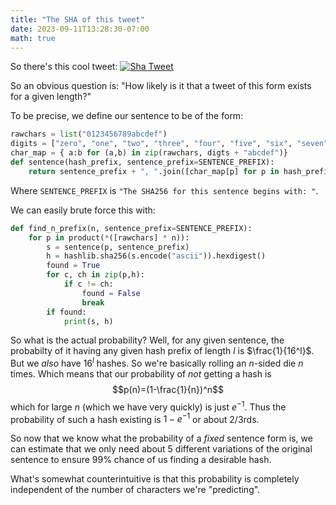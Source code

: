 ```yaml
---
title: "The SHA of this tweet"
date: 2023-09-11T13:28:30-07:00
math: true
---
```


So there's this cool tweet:
[![Sha Tweet](/images/sha_tweet.png)](https://twitter.com/lauriewired/status/1700982575291142594)

So an obvious question is: "How likely is it that a tweet of this form exists for a given
length?"

To be precise, we define our sentence to be of the form:

```python
rawchars = list("0123456789abcdef")
digits = ["zero", "one", "two", "three", "four", "five", "six", "seven", "eight", "nine"]
char_map = { a:b for (a,b) in zip(rawchars, digts + "abcdef")}
def sentence(hash_prefix, sentence_prefix=SENTENCE_PREFIX):
    return sentence_prefix + ", ".join([char_map[p] for p in hash_prefix]) + "."
```

Where `SENTENCE_PREFIX` is `"The SHA256 for this sentence begins with: "`.

We can easily brute force this with:

```python
def find_n_prefix(n, sentence_prefix=SENTENCE_PREFIX):
    for p in product(*([rawchars] * n)):
        s = sentence(p, sentence_prefix)
        h = hashlib.sha256(s.encode("ascii")).hexdigest()
        found = True
        for c, ch in zip(p,h):
            if c != ch:
                found = False
                break
        if found:
            print(s, h)
```

So what is the actual probability? Well, for any given sentence, the 
probabilty of it having any given hash prefix of length $l$ is $\frac{1}{16^l}$.
But we *also* have $16^l$ hashes. So we're basically rolling an $n$-sided die $n$
times. Which means that our probability of *not* getting a hash is
$$p(n)=(1-\frac{1}{n})^n$$
which for large $n$ (which we have very quickly) is just $e^{-1}$. Thus the probability
of such a hash existing is $1-e^{-1}$ or about 2/3rds.

So now that we know what the probability of a *fixed* sentence form is, we can estimate
that we only need about 5 different variations of the original sentence to ensure 99%
chance of us finding a desirable hash.

What's somewhat counterintuitive is that this probability is completely independent of
the number of characters we're "predicting".